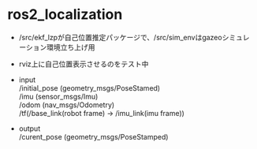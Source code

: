 # ros2_localization

- /src/ekf_lzpが自己位置推定パッケージで、/src/sim_envはgazeoシミュレーション環境立ち上げ用

- rviz上に自己位置表示させるのをテスト中

- input  
/initial_pose (geometry_msgs/PoseStamed)  
/imu (sensor_msgs/Imu)  
/odom (nav_msgs/Odometry)  
/tf(/base_link(robot frame) → /imu_link(imu frame))  
- output  
/curent_pose (geometry_msgs/PoseStamped)  

